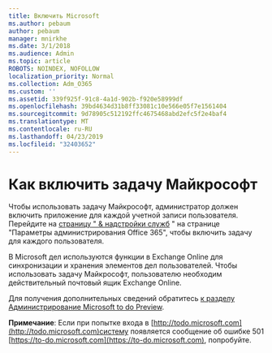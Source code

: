 ```yaml
---
title: Включить Microsoft
ms.author: pebaum
author: pebaum
manager: mnirkhe
ms.date: 3/1/2018
ms.audience: Admin
ms.topic: article
ROBOTS: NOINDEX, NOFOLLOW
localization_priority: Normal
ms.collection: Adm_O365
ms.custom: ''
ms.assetid: 339f925f-91c8-4a1d-902b-f920e58999df
ms.openlocfilehash: 39bd4634d31b8ff33081c10e566e05f7e1561404
ms.sourcegitcommit: 9d78905c512192ffc4675468abd2efc5f2e4baf4
ms.translationtype: MT
ms.contentlocale: ru-RU
ms.lasthandoff: 04/23/2019
ms.locfileid: "32403652"
---
```

# <a name="how-to-enable-microsoft-to-do"></a>Как включить задачу Майкрософт

Чтобы использовать задачу Майкрософт, администратор должен включить приложение для каждой учетной записи пользователя. Перейдите на [страницу " &amp; надстройки служб](https://portal.office.com/adminportal/home#/Settings/ServicesAndAddIns) " на странице "Параметры администрирования Office 365", чтобы включить задачу для каждого пользователя. 
  
В Microsoft дел используются функции в Exchange Online для синхронизации и хранения элементов дел пользователей. Чтобы использовать задачу Майкрософт, пользователю необходим действительный почтовый ящик Exchange Online.
  
Для получения дополнительных сведений обратитесь [к разделу Администрирование Microsoft to do Preview](https://support.office.com/article/490c1a8c-2333-4952-8125-841afadb9620.aspx).
  
 **Примечание**: Если при попытке входа в [http://todo.microsoft.com](http://todo.microsoft.com)систему появляется сообщение об ошибке 501 [https://to-do.microsoft.com](https://to-do.microsoft.com), попробуйте.
  

